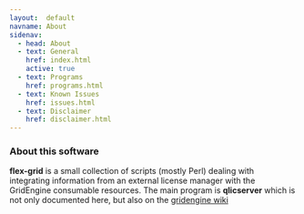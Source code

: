 ```yaml
---
layout:  default
navname: About
sidenav:
  - head: About
  - text: General
    href: index.html
    active: true
  - text: Programs
    href: programs.html
  - text: Known Issues
    href: issues.html
  - text: Disclaimer
    href: disclaimer.html
---
```


### About this software

**flex-grid** is a small collection of scripts (mostly Perl) dealing with
integrating information from an external license manager with the GridEngine
consumable resources. The main program is **qlicserver** which is not only
documented here, but also on the [gridengine
wiki](http://wiki.gridengine.info/wiki/index.php/Olesen-FLEXlm-Integration)


